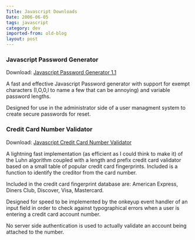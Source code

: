 ```yaml
---
Title: Javascript Downloads
Date: 2006-06-05
tags: javascript
category: dev
imported-from: old-blog
layout: post
---
```


### Javascript Password Generator

Download: [Javascript Password Generator 1.1](/files/passwordGenerator.js)

A fast and effective Javascript Password generator with support for exempt characters (I,O,0,l to name a few that can be annoying) and variable password lengths.

Designed for use in the administrator side of a user managment system to create secure passwords for reset.

### Credit Card Number Validator

Download: [Javascript Credit Card Number Validator](/files/ccvalidate.js)

A lightning fast implementation (as efficient as I could think to make it) of the Luhn algorithm coupled with a length and prefix credit card validator based on a small table of popular credit card fingerprints. Included is a function to identify the creditor from the card number.

Included in the credit card fingerprint database are: American Express, Diners Club, Discover, Visa, Mastercard.

Designed for speed to be implemented by the onkeyup event handler of an input field in order to check against typographical errors when a user is entering a credit card account number.

No server side authentication is used to actually validate an account being attached to the number.
